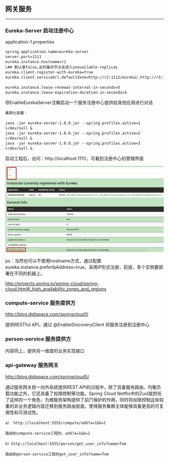 ## 网关服务
---

### Eureka-Server  启动注册中心  


application-1.properties

```
spring.application.name=eureka-server
server.port=1111
eureka.instance.hostname=r1
\## 默认是false,此时备份节点会进入unavailable-replicas
eureka.client.register-with-eureka=true
eureka.client.serviceUrl.defaultZone=http://r2:1112/eureka/,http://r3:1113/eureka/

eureka.instance.lease-renewal-interval-in-seconds=5
eureka.instance.lease-expiration-duration-in-seconds=5
```

@EnableEurekaServer注解启动一个服务注册中心提供给其他应用进行对话

```
集群化部署：

java -jar eureka-server-1.0.0.jar --spring.profiles.active=1  >/dev/null &
java -jar eureka-server-1.0.0.jar --spring.profiles.active=2  >/dev/null &
java -jar eureka-server-1.0.0.jar --spring.profiles.active=3  >/dev/null &

```
启动工程后，访问：http://localhost:1111/，可看到注册中心的管理界面

![image](img/1.png)


ps：当然也可以不使用hostname方式，通过配置 eureka.instance.preferIpAddress=true，采用IP形式注册，前提，多个实例要部署在不同的机器上。

http://projects.spring.io/spring-cloud/spring-cloud.html#_high_availability_zones_and_regions


### compute-service 服务提供方 

http://blog.didispace.com/springcloud1/

提供RESTful API，通过 @EnableDiscoveryClient 将服务注册到注册中心

### person-service 服务提供方

内容同上，提供另一维度的业务实现接口



### api-gateway 服务网关


http://blog.didispace.com/springcloud5/

通过服务网关统一向外系统提供REST API的过程中，除了具备服务路由、均衡负载功能之外，它还具备了权限控制等功能。Spring Cloud Netflix中的Zuul就担任了这样的一个角色，为微服务架构提供了前门保护的作用，同时将权限控制这些较重的非业务逻辑内容迁移到服务路由层面，使得服务集群主体能够具备更高的可复用性和可测试性。

```
a） http://localhost:5555/compute/add?a=1&b=2

路由到compute-service工程的，add?a=1&b=2

b）http://localhost:5555/person/get_user_info?name=Tom

路由到person-service工程的get_user_info?name=Tom
```
